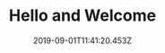 ---
title: Hello and Welcome
date: "2019-09-01T11:41:20.453Z"
template: "post"
draft: false
slug: "/posts/hello-and-welcome/"
# category: "Pega PRPC"
description: "Hello and welcome to my personal site! In this post I'm going to talk a little about myself."
# socialImage: "/media/42-line-bible.jpg"
---